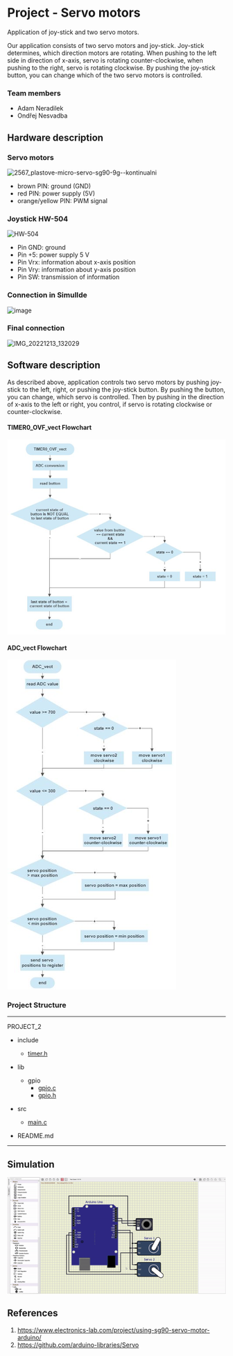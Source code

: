 # Project - Servo motors
Application of joy-stick and two servo motors. 

Our application consists of two servo motors and joy-stick. Joy-stick determines, which direction motors are rotating. When pushing to the left side in direction of x-axis, servo is rotating counter-clockwise, when pushing to the right, servo is rotating clockwise. By pushing the joy-stick button, you can change which of the two servo motors is controlled. 

### Team members

* Adam Neradilek
* Ondřej Nesvadba

## Hardware description
### Servo motors
![2567_plastove-micro-servo-sg90-9g--kontinualni](https://user-images.githubusercontent.com/99417291/208713518-54b4f144-c576-4ae3-a44d-02fd31184724.jpg)

* brown PIN: ground (GND)
* red PIN: power supply (5V)
* orange/yellow PIN: PWM signal

### Joystick HW-504
![HW-504](https://user-images.githubusercontent.com/99417291/205458618-b3d640bc-a72d-437f-a9a0-8da89a7361f3.png)

* Pin GND: ground
* Pin +5: power supply 5 V
* Pin Vrx: information about x-axis position 
* Pin Vry: information about y-axis position
* Pin SW: transmission of information

### Connection in SimulIde
![image](https://user-images.githubusercontent.com/99417291/208712092-fbd5b50d-67e6-4db2-9d2d-8608bf3d7f97.png)

### Final connection
![IMG_20221213_132029](https://user-images.githubusercontent.com/99417291/208711538-e73572ae-ff3c-47cb-8178-8e8e60578788.jpg)

## Software description
As described above, application controls two servo motors by pushing joy-stick to the left, right, or pushing the joy-stick button. By pushing the button, you can change, which servo is controlled. Then by pushing in the direction of x-axis to the left or right, you control, if servo is rotating clockwise or counter-clockwise. 

#### TIMER0_OVF_vect Flowchart
![TIMER0_OVF_vect](https://github.com/xnerad04/Project_2/blob/main/Flowchart%20TIMER0_OVF_vect.JPG)

#### ADC_vect Flowchart
![ADC_vect](https://github.com/xnerad04/Project_2/blob/main/Flowchart%20ADC_vect.JPG)

### Project Structure
---------------------------------------------------------------
PROJECT_2       
- include        
  - [timer.h](https://github.com/xnerad04/Project_2/blob/main/project-02/include/timer.h)

- lib             
  - gpio
    - [gpio.c](https://github.com/xnerad04/Project_2/blob/main/project-02/lib/gpio/gpio.c)
    - [gpio.h](https://github.com/xnerad04/Project_2/blob/main/project-02/lib/gpio/gpio.h)

- src           
  - [main.c](https://github.com/xnerad04/Project_2/blob/main/project-02/src/main.c)
- README.md       
---------------------------------------------------------------

## Simulation
![Simulation in SimulIde](https://github.com/xnerad04/Project_2/blob/main/Simulation.gif)

## References
1. https://www.electronics-lab.com/project/using-sg90-servo-motor-arduino/
2. https://github.com/arduino-libraries/Servo
